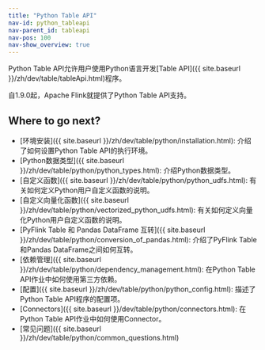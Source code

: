 ```yaml
---
title: "Python Table API"
nav-id: python_tableapi
nav-parent_id: tableapi
nav-pos: 100
nav-show_overview: true
---
```

<!--
Licensed to the Apache Software Foundation (ASF) under one
or more contributor license agreements.  See the NOTICE file
distributed with this work for additional information
regarding copyright ownership.  The ASF licenses this file
to you under the Apache License, Version 2.0 (the
"License"); you may not use this file except in compliance
with the License.  You may obtain a copy of the License at

  http://www.apache.org/licenses/LICENSE-2.0

Unless required by applicable law or agreed to in writing,
software distributed under the License is distributed on an
"AS IS" BASIS, WITHOUT WARRANTIES OR CONDITIONS OF ANY
KIND, either express or implied.  See the License for the
specific language governing permissions and limitations
under the License.
-->

Python Table API允许用户使用Python语言开发[Table API]({{ site.baseurl }}/zh/dev/table/tableApi.html)程序。

自1.9.0起，Apache Flink就提供了Python Table API支持。

## Where to go next?

- [环境安装]({{ site.baseurl }}/zh/dev/table/python/installation.html): 介绍了如何设置Python Table API的执行环境。
- [Python数据类型]({{ site.baseurl }}/zh/dev/table/python/python_types.html): 介绍Python数据类型。
- [自定义函数]({{ site.baseurl }}/zh/dev/table/python/python_udfs.html): 有关如何定义Python用户自定义函数的说明。
- [自定义向量化函数]({{ site.baseurl }}/zh/dev/table/python/vectorized_python_udfs.html): 有关如何定义向量化Python用户自定义函数的说明。
- [PyFlink Table 和 Pandas DataFrame 互转]({{ site.baseurl }}/zh/dev/table/python/conversion_of_pandas.html): 介绍了PyFlink Table和Pandas DataFrame之间如何互转。
- [依赖管理]({{ site.baseurl }}/zh/dev/table/python/dependency_management.html): 在Python Table API作业中如何使用第三方依赖。
- [配置]({{ site.baseurl }}/zh/dev/table/python/python_config.html): 描述了Python Table API程序的配置项。
- [Connectors]({{ site.baseurl }}/dev/table/python/connectors.html): 在Python Table API作业中如何使用Connector。
- [常见问题]({{ site.baseurl }}/zh/dev/table/python/common_questions.html)
